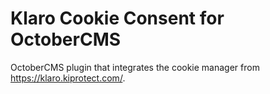 # Klaro Cookie Consent for OctoberCMS

OctoberCMS plugin that integrates the cookie manager from https://klaro.kiprotect.com/.
